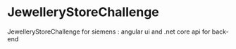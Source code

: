 # JewelleryStoreChallenge
 JewelleryStoreChallenge for siemens : angular ui and .net core api for back-end
